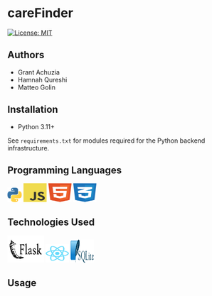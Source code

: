 # careFinder

[![License: MIT](https://img.shields.io/badge/License-MIT-009EFF.svg)](https://opensource.org/licenses/MIT)

## Authors

- Grant Achuzia
- Hamnah Qureshi
- Matteo Golin

## Installation

- Python 3.11+

See `requirements.txt` for modules required for the Python backend infrastructure.

## Programming Languages
  <img height="32" width="32" src="media/python logo.svg"/> <img height="42" width="52" src="media/javascript logo.svg"/> <img height="42" width="52" src="media/html5 logo.svg"/> <img height="42" width="52" src="media/css3 logo.svg"/> 
  <br>

## Technologies Used
<img height="62" width="82" src="media/flask logo.svg"/> <img height="42" width="52" src="media/react logo.svg"/> <img height="52" width="52" src="media/sqlite logo.svg"/> 

## Usage
